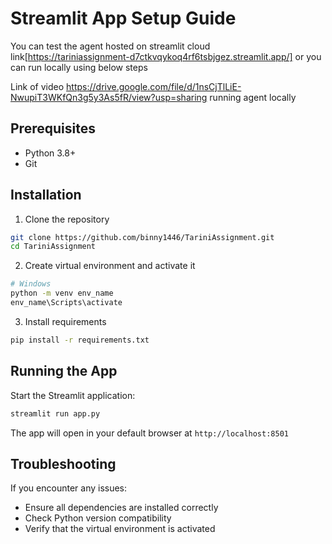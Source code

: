 # Streamlit App Setup Guide

You can test the agent hosted on streamlit cloud link[https://tariniassignment-d7ctkvqykoq4rf6tsbjgez.streamlit.app/] or you can run locally using below steps

Link of video https://drive.google.com/file/d/1nsCjTlLiE-NwupiT3WKfQn3g5y3As5fR/view?usp=sharing running agent locally
## Prerequisites
- Python 3.8+
- Git

## Installation

1. Clone the repository
```bash
git clone https://github.com/binny1446/TariniAssignment.git
cd TariniAssignment
```

2. Create virtual environment and activate it
```bash
# Windows
python -m venv env_name
env_name\Scripts\activate
```

3. Install requirements
```bash
pip install -r requirements.txt
```

## Running the App

Start the Streamlit application:
```bash
streamlit run app.py
```

The app will open in your default browser at `http://localhost:8501`

## Troubleshooting

If you encounter any issues:
- Ensure all dependencies are installed correctly
- Check Python version compatibility
- Verify that the virtual environment is activated
